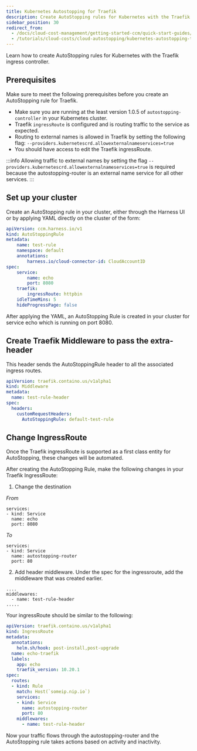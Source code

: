 ```yaml
---
title: Kubernetes Autostopping for Traefik
description: Create AutoStopping rules for Kubernetes with the Traefik ingress controller.
sidebar_position: 30
redirect_from:
  - /docs/cloud-cost-management/getting-started-ccm/quick-start-guides/kubernetes-autostopping-traefik
  - /tutorials/cloud-costs/cloud-autostopping/kubernetes-autostopping-traefik
---
```


<CTABanner
  buttonText="Learn More"
  title="Continue your learning journey."
  tagline="Take a Cloud Cost Management Certification today!"
  link="/certifications/cloud-cost-management"
  closable={true}
  target="_self"
/>

Learn how to create AutoStopping rules for Kubernetes with the Traefik ingress controller.

## Prerequisites

Make sure to meet the following prerequisites before you create an AutoStopping rule for Traefik.

- Make sure you are running at the least version 1.0.5 of `autostopping-controller` in your Kubernetes cluster.
- Traefik `ingressRoute` is configured and is routing traffic to the service as expected.
- Routing to external names is allowed in Traefik by setting the following flag:
  `--providers.kubernetescrd.allowexternalnameservices=true`
- You should have access to edit the Traefik ingressRoute.

:::info
Allowing traffic to external names by setting the flag `--providers.kubernetescrd.allowexternalnameservices=true` is required because the autostopping-router is an external name service for all other services.
:::

## Set up your cluster

Create an AutoStopping rule in your cluster, either through the Harness UI or by applying YAML directly on the cluster of the form:

```yaml
apiVersion: ccm.harness.io/v1
kind: AutoStoppingRule
metadata:
    name: test-rule
    namespace: default
    annotations:
        harness.io/cloud-connector-id: CloudAccountID
spec:
    service:
        name: echo
        port: 8080
    traefik:
        ingressRoute: httpbin
    idleTimeMins: 5
    hideProgressPage: false
```

After applying the YAML, an AutoStopping Rule is created in your cluster for service echo which is running on port 8080.

## Create Traefik Middleware to pass the extra-header

This header sends the AutoStoppingRule header to all the associated ingress routes.

```yaml
apiVersion: traefik.containo.us/v1alpha1
kind: Middleware
metadata:
  name: test-rule-header
spec:
  headers:
    customRequestHeaders:
      AutoStoppingRule: default-test-rule
```

## Change IngressRoute

Once the Traefik ingressRoute is supported as a first class entity for AutoStopping, these changes will be automated.

After creating the AutoStopping Rule, make the following changes in your Traefik IngressRoute:

1. Change the destination

_From_

```
services:
- kind: Service
  name: echo
  port: 8080
```

_To_

```
services:
- kind: Service
  name: autostopping-router
  port: 80
```

2. Add header middleware. Under the spec for the ingressroute, add the middleware that was created earlier.

```
....
middlewares:
  - name: test-rule-header
.....
```

Your ingressRoute should be similar to the following:

```yaml
apiVersion: traefik.containo.us/v1alpha1
kind: IngressRoute
metadata:
  annotations:
    helm.sh/hook: post-install,post-upgrade
  name: echo-traefik
  labels:
    app: echo
    traefik_version: 10.20.1
spec:
  routes:
  - kind: Rule
    match: Host(`someip.nip.io`)
    services:
    - kind: Service
      name: autostopping-router
      port: 80
    middlewares:
      - name: test-rule-header
```

Now your traffic flows through the autostopping-router and the AutoStopping rule takes actions based on activity and inactivity.
